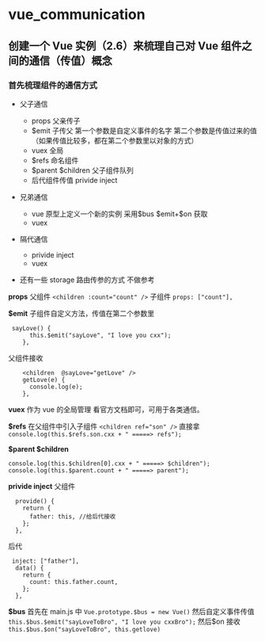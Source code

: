 # vue_communication

## 创建一个 Vue 实例（2.6）来梳理自己对 Vue 组件之间的通信（传值）概念

### 首先梳理组件的通信方式

- 父子通信
  - props 父亲传子
  - \$emit 子传父 第一个参数是自定义事件的名字 第二个参数是传值过来的值 （如果传值比较多，都在第二个参数里以对象的方式）
  - vuex 全局
  - \$refs 命名组件
  - $parent $children 父子组件队列
  - 后代组件传值 privide inject
- 兄弟通信
  - vue 原型上定义一个新的实例 采用$bus $emit+\$on 获取
  - vuex
- 隔代通信

  - privide inject
  - vuex

- 还有一些 storage 路由传参的方式 不做参考

**props**
父组件
`<children :count="count" />`
子组件
`props: ["count"],`

**\$emit**
子组件自定义方法，传值在第二个参数里

```
 sayLove() {
      this.$emit("sayLove", "I love you cxx");
    },
```

父组件接收

```
    <children  @sayLove="getLove" />
    getLove(e) {
      console.log(e);
    },
```

**vuex**
作为 vue 的全局管理 看官方文档即可，可用于各类通信。

**\$refs**
在父组件中引入子组件
`<children ref="son" />`
直接拿
`console.log(this.$refs.son.cxx + " =====> refs");`

**$parent $children**

```
console.log(this.$children[0].cxx + " =====> $children");
console.log(this.$parent.count + " =====> parent");
```

**privide inject**
父组件

```
  provide() {
    return {
      father: this, //给后代接收
    };
  },
```

后代

```
 inject: ["father"],
  data() {
    return {
      count: this.father.count,
    };
  },
```

**\$bus**
首先在 main.js 中
`Vue.prototype.$bus = new Vue()`
然后自定义事件传值
`this.$bus.$emit("sayLoveToBro", "I love you cxxBro");`
然后\$on 接收
`this.$bus.$on("sayLoveToBro", this.getlove)`
